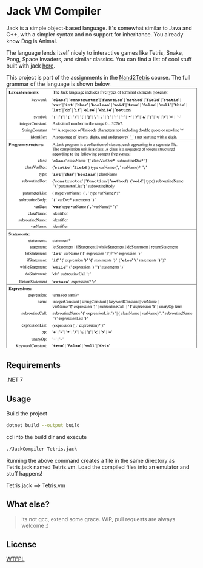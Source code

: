 # Jack VM Compiler
Jack is a simple object-based language. It's somewhat similar to Java and C++, with a simpler syntax and no support for inheritance. You already know Dog is Animal.

The language lends itself nicely to interactive games like Tetris, Snake, Pong, Space
Invaders, and similar classics. You can find a list of cool stuff built with jack [here](https://www.nand2tetris.org/copy-of-talks).

This project is part of the assignments in the [Nand2Tetris](https://www.nand2tetris.org/) course. The full grammar of the language is shown below.
![Jack Language Grammar](/jack-language-complete-grammar.png)

## Requirements
.NET 7

## Usage

Build the project 

```bash
dotnet build --output build
```
cd into the build dir and execute
```bash
./JackCompiler Tetris.jack
```
Running the above command creates a file in the same directory as Tetris.jack named Tetris.vm. Load the compiled files into an emulator and stuff happens!

Tetris.jack ==> Tetris.vm

## What else?
> Its not gcc, extend some grace.
> WIP, pull requests are always welcome :)

## License
[WTFPL](http://www.wtfpl.net/)

